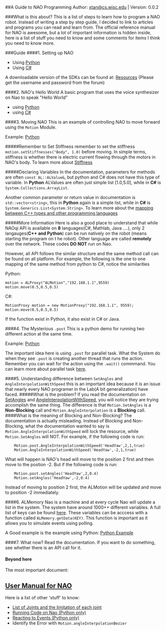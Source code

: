 ##A Guide to NAO Programming
Author: xtan@cs.wisc.edu | Version: 0.0.2


###What is this about?
This is a list of steps to learn how to program a NAO robot. Instead of writing a step by step guide, I decided to link to articles and programs you can read and learn from. The official reference manual for NAO is awesome, but a lot of important information is hidden inside, here is a list of stuff you need to know and some comments for items I think you need to know more.

###Guide
####1. Setting up NAO
* Using [Python](https://community.aldebaran-robotics.com/doc/1-14/dev/python/install_guide.html#python-install-guide)
* Using [C#](https://community.aldebaran-robotics.com/doc/1-14/dev/dotnet/index.html)

A downloadable version of the SDKs can be found at: [Resources](https://community.aldebaran-robotics.com/resources/) (Please get the username and password from the forum)

####2. NAO's Hello World
A basic program that uses the voice synthesizer on Nao to speak "Hello World"

* using [Python](https://community.aldebaran-robotics.com/doc/1-14/dev/python/making_nao_speak.html)
* using [C#](https://community.aldebaran-robotics.com/doc/1-14/dev/dotnet/index.html#hello-world-example)


####3. Moving NAO
This is an example of controlling NAO to move forward using the ``Motion`` Module.

Example: [Python](https://community.aldebaran-robotics.com/doc/1-14/dev/python/making_nao_move.html)

#####Remember to Set Stiffness
remember to set the stiffness ``motion.setStiffnesses("Body", 1.0)`` before moving. In simple terms, stiffness is whether there is electric current flowing through the motors in NAO's body. To learn more about [Stiffness](https://community.aldebaran-robotics.com/doc/1-14/naoqi/motion/control-stiffness.html#control-stiffness)

#####Declaring Variables
In the documentation, parameters for methods are often ``const AL::ALValue&``, but python and C# does not have this type of variable. In __Python__ ALValues are often just simple list [1.0,5.0], while in __C#__ is ``System.Collections.ArrayList``.

Another common parameter or return value in documentation is ``std::vector<string>``, this in __Python__ again is a simple list, while in __C#__ is ``System.Generics.List<System.String>``. To learn more about the [mapping between C++ types and other programming languages](https://community.aldebaran-robotics.com/doc/1-14/naoqi/stdtypes.html)

#####More Information
Here is also a good place to understand that while NAOqi API is available on __8__ languages(C#, Mathlab, Java ....), only 2 langauges(__C++ and Python__) can be run natively on the robot (means starting the program on t he robot). Other language are called __remotely__ over the network. These codes __DO NOT__ run on Nao.

However, all API follows the similar structure and the same method call can be found on all platform. For example, the following is the one to one mapping of the same method from python to C#, notice the similarities

Python:

    motion = ALProxy("ALMotion","192.168.1.1",9559)
    motion.move(0.5,0.5,0.5)
    
C#:

	MotionProxy motion = new MotionProxy("192.168.1.1", 9559);
	motion.move(0.5,0.5,0.5)

If the function exist in Python, it also exist in C# or Java.


####4. The Mysterious ``.post``
This is a python demo for running two different action at the same time. 

Example: [Python](https://community.aldebaran-robotics.com/doc/1-14/dev/python/making_nao_move.html)

The important idea here is using ``.post`` for parallel task. What the System do when they see ``.post`` is creating another thread that runs the action. Remember you can wait for the action using the ``.wait()`` commmand. You can learn more about parallel task [here](https://community.aldebaran-robotics.com/doc/1-14/dev/naoqi/index.html#blocking-and-non-blocking-calls). 


####5. Understanding difference between ``SetAngles`` and ``AngleInterpolationWithSpeed``
this is an important idea because it is an issue that nearly every NAO programer in the Lab(A bit generalization) have faced.
#####What is the problem?
If you read the documentation on [SetAngles](https://community.aldebaran-robotics.com/doc/1-14/naoqi/motion/control-joint-api.html#ALMotionProxy::setAngles__AL::ALValueCR.AL::ALValueCR.floatCR) and [AngleInterpolationWithSpeed](https://community.aldebaran-robotics.com/doc/1-14/naoqi/motion/control-joint-api.html#ALMotionProxy::angleInterpolationWithSpeed__AL::ALValueCR.AL::ALValueCR.floatCR), you will notice they are trying accomplish the same thing. The difference is that ``Motion.SetAngles`` is a __Non-Blocking__ call and ``Motion.AngleInterpolation`` is a __Blocking__ call.
####What is the meaning of Blocking and Non-Blocking?
The documentation is actually misleading. Instead of Blocking and Non-Blocking, what the documentation wanted to say is ``Motion.AngleInterpolationWithSpeed`` will lock the resource, while ``Motion.SetAngles`` will NOT.
For example, if the following code is run:

		Motion.post.AngleInterpolationWithSpeed('HeadYaw',2,1,true)
		Motion.AngleInterpolationWithSpeed('HeadYaw',-2,1,true)

What will happen is NAO's head will move to the position 2 first and then move to the postion -2. But if the following code is run:

		Motion.post.setAngles('HeadYaw',2,0.4)
		Motion.setAngles('HeadYaw',-2,0.4)
		
Instead of moving to position 2 first, the ALMotion will be updated and move to position -2 immediately.

####6. ALMemory
Nao is a machine and at every cycle Nao will update a list in the system. The system have around 1000++ different variables. A full list of keys can be found [here](#). These variables can be acccess with a function called ``ALMemory.getData(KEY)``. This function is important as it allows you to simulate events using polling.

A Good example is the example using Python: 
[Python Example](https://community.aldebaran-robotics.com/doc/1-14/dev/python/processing_data.html)

####7. What now?
Read the documentation. If you want to do something, see whether there is an API call for it.

#### Beyond here
The most important document: <h2>[User Manual for NAO](https://community.aldebaran-robotics.com/doc/1-14/naoqi/index.html#naoqi-api)</h2>

Here is a list of other 'stuff' to know:

* [List of Joints and the limitation of each joint](https://community.aldebaran-robotics.com/doc/1-14/family/nao_h25/joints_h25.html#h25-joints)
*  [Running Code on Nao (Python only)](https://community.aldebaran-robotics.com/doc/1-14/dev/python/running_python_code_on_the_robot.html)
*  [Reacting to Events (Python only)](https://community.aldebaran-robotics.com/doc/1-14/dev/python/reacting_to_events.html#python-reacting-to-events)
*  Identify the Error with ``Motion.angleInterpolationBezier``
